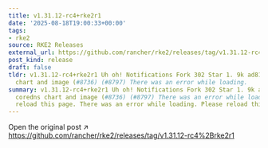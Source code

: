 ```yaml
---
title: v1.31.12-rc4+rke2r1
date: '2025-08-18T19:00:33+00:00'
tags:
- rke2
source: RKE2 Releases
external_url: https://github.com/rancher/rke2/releases/tag/v1.31.12-rc4%2Brke2r1
post_kind: release
draft: false
tldr: v1.31.12-rc4+rke2r1 Uh oh! Notifications Fork 302 Star 1. 9k ad81149 Bump coredns
  chart and image (#8736) (#8797) There was an error while loading.
summary: v1.31.12-rc4+rke2r1 Uh oh! Notifications Fork 302 Star 1. 9k ad81149 Bump
  coredns chart and image (#8736) (#8797) There was an error while loading. Please
  reload this page. There was an error while loading. Please reload this page.
---
```

Open the original post ↗ https://github.com/rancher/rke2/releases/tag/v1.31.12-rc4%2Brke2r1
